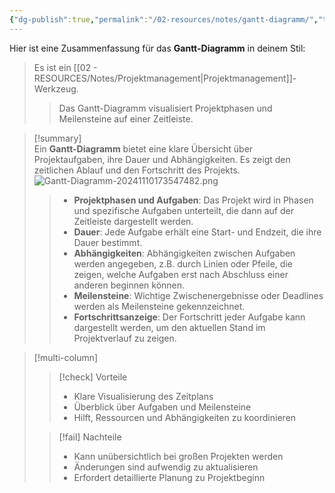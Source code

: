 ```yaml
---
{"dg-publish":true,"permalink":"/02-resources/notes/gantt-diagramm/","tags":["projektmanagement","GFN/LFF4"]}
---
```


Hier ist eine Zusammenfassung für das **Gantt-Diagramm** in deinem Stil:

>Es ist ein [[02 - RESOURCES/Notes/Projektmanagement\|Projektmanagement]]-Werkzeug.
>>Das Gantt-Diagramm visualisiert Projektphasen und Meilensteine auf einer Zeitleiste.

>[!summary]  
>Ein **Gantt-Diagramm** bietet eine klare Übersicht über Projektaufgaben, ihre Dauer und Abhängigkeiten. Es zeigt den zeitlichen Ablauf und den Fortschritt des Projekts.
>![Gantt-Diagramm-20241110173547482.png](/img/user/02%20-%20RESOURCES/Files/IMG/Gantt-Diagramm-20241110173547482.png)
>
>>- **Projektphasen und Aufgaben**: Das Projekt wird in Phasen und spezifische Aufgaben unterteilt, die dann auf der Zeitleiste dargestellt werden.
>>- **Dauer**: Jede Aufgabe erhält eine Start- und Endzeit, die ihre Dauer bestimmt.
>>- **Abhängigkeiten**: Abhängigkeiten zwischen Aufgaben werden angegeben, z.B. durch Linien oder Pfeile, die zeigen, welche Aufgaben erst nach Abschluss einer anderen beginnen können.
>>- **Meilensteine**: Wichtige Zwischenergebnisse oder Deadlines werden als Meilensteine gekennzeichnet.
>>- **Fortschrittsanzeige**: Der Fortschritt jeder Aufgabe kann dargestellt werden, um den aktuellen Stand im Projektverlauf zu zeigen.

>[!multi-column]
>
>>[!check] Vorteile
>>- Klare Visualisierung des Zeitplans
>>- Überblick über Aufgaben und Meilensteine
>>- Hilft, Ressourcen und Abhängigkeiten zu koordinieren
>
>>[!fail] Nachteile
>>- Kann unübersichtlich bei großen Projekten werden
>>- Änderungen sind aufwendig zu aktualisieren
>>- Erfordert detaillierte Planung zu Projektbeginn